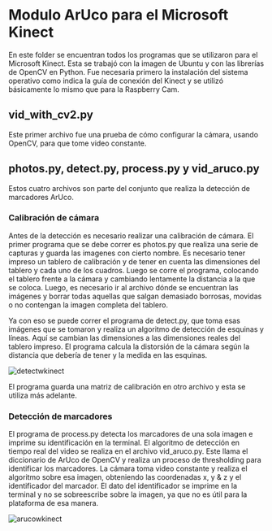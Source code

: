 # Modulo ArUco para el Microsoft Kinect
En este folder se encuentran todos los programas que se utilizaron para el Microsoft Kinect. Esta se trabajó con la imagen de Ubuntu y con las librerías de OpenCV en Python. Fue necesaria primero la instalación del sistema operativo como indica la guía de conexión del Kinect y se utilizó básicamente lo mismo que para la Raspberry Cam.

## vid_with_cv2.py
Este primer archivo fue una prueba de cómo configurar la cámara, usando OpenCV, para que tome video constante. 

## photos.py, detect.py, process.py y vid_aruco.py
Estos cuatro archivos son parte del conjunto que realiza la detección de marcadores ArUco.
### Calibración de cámara
Antes de la detección es necesario realizar una calibración de cámara. El primer programa que se debe correr es photos.py que realiza una serie de capturas y guarda las 
imagenes con cierto nombre. Es necesario tener impreso un tablero de calibración y de tener en cuenta las dimensiones del tablero y cada uno de los cuadros. Luego se corre el programa, colocando el tablero frente a la cámara y cambiando lentamente la distancia a la que se coloca. Luego, es necesario ir al archivo dónde se encuentran las imágenes y borrar todas aquellas que salgan demasiado borrosas, movidas o no contengan la imagen completa del tablero. 

Ya con eso se puede correr el programa de detect.py, que toma esas imágenes que se tomaron y realiza un algoritmo de detección de esquinas y líneas. Aquí se cambian las
dimensiones a las dimensiones reales del tablero impreso. El programa calcula la distorsión de la cámara según la distancia que debería de tener y la medida en las esquinas.

![detectwkinect](https://user-images.githubusercontent.com/69053381/195363112-a5e9ca71-3c37-4289-9083-3de10bde55ea.png)

El programa guarda una matriz de calibración en otro archivo y esta se utiliza más adelante. 

### Detección de marcadores
El programa de process.py detecta los marcadores de una sola imagen e imprime su identificación en la terminal. El algoritmo de detección en tiempo real del video se realiza en el archivo vid_aruco.py. Este llama el diccionario de ArUco de OpenCV y realiza un proceso de thresholding para identificar los marcadores. La cámara toma video constante y realiza el algoritmo sobre esa imagen, obteniendo las coordenadas x, y & z  y el identificador del marcador. El dato del 
identificador se imprime en la terminal y no se sobreescribe sobre la imagen, ya que no es útil para la plataforma de esa manera. 


![arucowkinect](https://user-images.githubusercontent.com/69053381/195363917-891c6c6a-bf96-4376-ade9-1aad4551611a.png)
